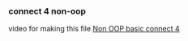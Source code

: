 ### connect 4 non-oop

video for making this file <a href="https://github.com/dpaschal-lf/connect4.git" target="_blank">Non OOP basic connect 4</a>